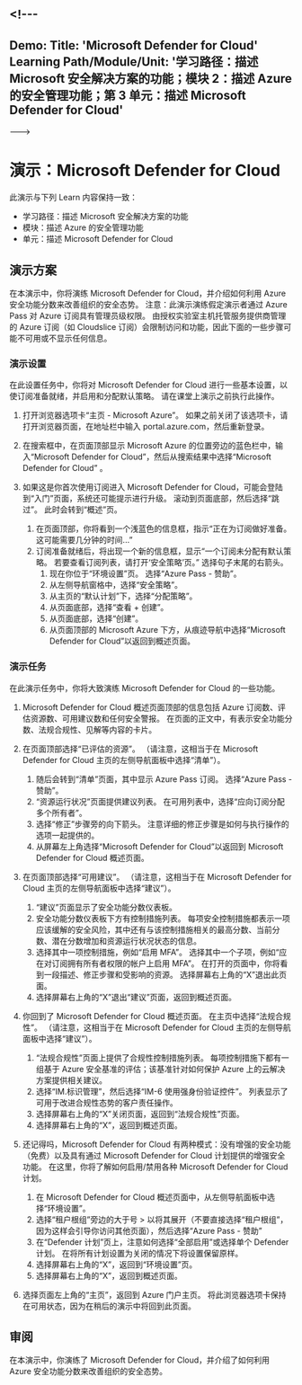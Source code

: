 <a name="---"></a><!---
---
Demo: Title: 'Microsoft Defender for Cloud' Learning Path/Module/Unit: '学习路径：描述 Microsoft 安全解决方案的功能；模块 2：描述 Azure 的安全管理功能；第 3 单元：描述 Microsoft Defender for Cloud'
---
--->

# <a name="demo-microsoft-defender-for-cloud"></a>演示：Microsoft Defender for Cloud

此演示与下列 Learn 内容保持一致：

- 学习路径：描述 Microsoft 安全解决方案的功能
- 模块：描述 Azure 的安全管理功能
- 单元：描述 Microsoft Defender for Cloud

## <a name="demo-scenario"></a>演示方案

在本演示中，你将演练 Microsoft Defender for Cloud，并介绍如何利用 Azure 安全功能分数来改善组织的安全态势。  注意：此演示演练假定演示者通过 Azure Pass 对 Azure 订阅具有管理员级权限。  由授权实验室主机托管服务提供商管理的 Azure 订阅（如 Cloudslice 订阅）会限制访问和功能，因此下面的一些步骤可能不可用或不显示任何信息。

### <a name="demo-setup"></a>演示设置

在此设置任务中，你将对 Microsoft Defender for Cloud 进行一些基本设置，以使订阅准备就绪，并启用和分配默认策略。 请在课堂上演示之前执行此操作。 

1. 打开浏览器选项卡“主页 - Microsoft Azure”。  如果之前关闭了该选项卡，请打开浏览器页面，在地址栏中输入 portal.azure.com，然后重新登录。

1. 在搜索框中，在页面顶部显示 Microsoft Azure 的位置旁边的蓝色栏中，输入“Microsoft Defender for Cloud”，然后从搜索结果中选择“Microsoft Defender for Cloud” 。

1. 如果这是你首次使用订阅进入 Microsoft Defender for Cloud，可能会登陆到“入门”页面，系统还可能提示进行升级。  滚动到页面底部，然后选择“跳过”。  此时会转到“概述”页。
    1. 在页面顶部，你将看到一个浅蓝色的信息框，指示“正在为订阅做好准备。 这可能需要几分钟的时间...”
    1. 订阅准备就绪后，将出现一个新的信息框，显示“一个订阅未分配有默认策略。 若要查看订阅列表，请打开‘安全策略’页。”  选择句子末尾的右箭头。
        1. 现在你位于“环境设置”页。 选择“Azure Pass - 赞助”。 
        1. 从左侧导航窗格中，选择“安全策略”。
        1. 从主页的“默认计划”下，选择“分配策略”。
        1. 从页面底部，选择“查看 + 创建”。
        1. 从页面底部，选择“创建”。
        1. 从页面顶部的 Microsoft Azure 下方，从痕迹导航中选择“Microsoft Defender for Cloud”以返回到概述页面。

### <a name="demo-task"></a>演示任务

在此演示任务中，你将大致演练 Microsoft Defender for Cloud 的一些功能。

1. Microsoft Defender for Cloud 概述页面顶部的信息包括 Azure 订阅数、评估资源数、可用建议数和任何安全警报。  在页面的正文中，有表示安全功能分数、法规合规性、见解等内容的卡片。  

1. 在页面顶部选择“已评估的资源”。  （请注意，这相当于在 Microsoft Defender for Cloud 主页的左侧导航面板中选择“清单”）。
    1. 随后会转到“清单”页面，其中显示 Azure Pass 订阅。  选择“Azure Pass - 赞助”。
    1. “资源运行状况”页面提供建议列表。  在可用列表中，选择“应向订阅分配多个所有者”。
    1. 选择“修正”步骤旁的向下箭头。 注意详细的修正步骤是如何与执行操作的选项一起提供的。  
    1. 从屏幕左上角选择“Microsoft Defender for Cloud”以返回到 Microsoft Defender for Cloud 概述页面。

1. 在页面顶部选择“可用建议”。  （请注意，这相当于在 Microsoft Defender for Cloud 主页的左侧导航面板中选择“建议”）。
    1. “建议”页面显示了安全功能分数仪表板。
    1. 安全功能分数仪表板下方有控制措施列表。 每项安全控制措施都表示一项应该缓解的安全风险，其中还有与该控制措施相关的最高分数、当前分数、潜在分数增加和资源运行状况状态的信息。  
    1. 选择其中一项控制措施，例如“启用 MFA”。  选择其中一个子项，例如“应在对订阅拥有所有者权限的帐户上启用 MFA”。  在打开的页面中，你将看到一段描述、修正步骤和受影响的资源。 选择屏幕右上角的“X”退出此页面。
    1. 选择屏幕右上角的“X”退出“建议”页面，返回到概述页面。

1. 你回到了 Microsoft Defender for Cloud 概述页面。  在主页中选择“法规合规性”。 （请注意，这相当于在 Microsoft Defender for Cloud 主页的左侧导航面板中选择“建议”）。
    1. “法规合规性”页面上提供了合规性控制措施列表。  每项控制措施下都有一组基于 Azure 安全基准的评估；该基准针对如何保护 Azure 上的云解决方案提供相关建议。
    1. 选择“IM.标识管理”，然后选择“IM-6 使用强身份验证控件”。  列表显示了可用于改进合规性态势的客户责任操作。
    1. 选择屏幕右上角的“X”关闭页面，返回到“法规合规性”页面。
    1. 选择屏幕右上角的“X”，返回到概述页面。

1. 还记得吗，Microsoft Defender for Cloud 有两种模式：没有增强的安全功能（免费）以及具有通过 Microsoft Defender for Cloud 计划提供的增强安全功能。 在这里，你将了解如何启用/禁用各种 Microsoft Defender for Cloud 计划。
    1. 在 Microsoft Defender for Cloud 概述页面中，从左侧导航面板中选择“环境设置”。
    1. 选择“租户根组”旁边的大于号 > 以将其展开（不要直接选择“租户根组”，因为这样会引导你访问其他页面），然后选择“Azure Pass - 赞助”
    1. 在“Defender 计划”页上，注意如何选择“全部启用”或选择单个 Defender 计划。 在将所有计划设置为关闭的情况下将设置保留原样。
    1. 选择屏幕右上角的“X”，返回到“环境设置”页。
    1. 选择屏幕右上角的“X”，返回到概述页面。

1. 选择页面左上角的“主页”，返回到 Azure 门户主页。  将此浏览器选项卡保持在可用状态，因为在稍后的演示中将回到此页面。

## <a name="review"></a>审阅

在本演示中，你演练了 Microsoft Defender for Cloud，并介绍了如何利用 Azure 安全功能分数来改善组织的安全态势。
